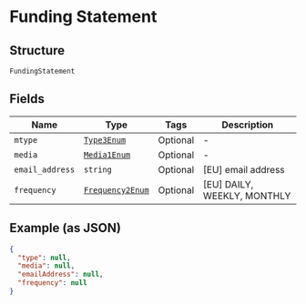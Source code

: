
# Funding Statement

## Structure

`FundingStatement`

## Fields

| Name | Type | Tags | Description |
|  --- | --- | --- | --- |
| `mtype` | [`Type3Enum`](../../doc/models/type-3-enum.md) | Optional | - |
| `media` | [`Media1Enum`](../../doc/models/media-1-enum.md) | Optional | - |
| `email_address` | `string` | Optional | [EU] email address |
| `frequency` | [`Frequency2Enum`](../../doc/models/frequency-2-enum.md) | Optional | [EU] DAILY, WEEKLY, MONTHLY |

## Example (as JSON)

```json
{
  "type": null,
  "media": null,
  "emailAddress": null,
  "frequency": null
}
```


